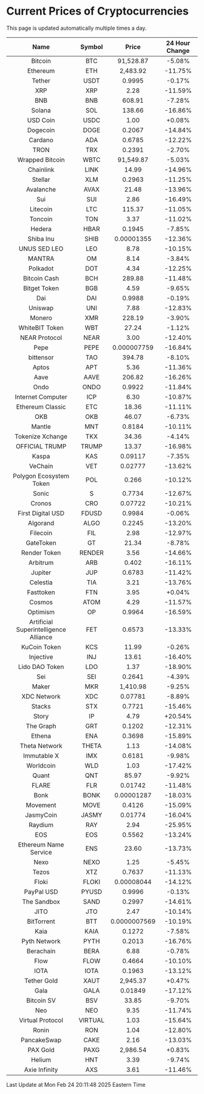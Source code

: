 # Current Prices of Cryptocurrencies
This page is updated automatically multiple times a day.

| Name | Symbol | Price | 24 Hour Change |
| :---: |:---:| :---: | :---: |
| Bitcoin | BTC | 91,528.87 | -5.08% |
| Ethereum | ETH | 2,483.92 | -11.75% |
| Tether | USDT | 0.9995 | -0.17% |
| XRP | XRP | 2.28 | -11.59% |
| BNB | BNB | 608.91 | -7.28% |
| Solana | SOL | 138.66 | -16.86% |
| USD Coin | USDC | 1.00 | +0.08% |
| Dogecoin | DOGE | 0.2067 | -14.84% |
| Cardano | ADA | 0.6785 | -12.22% |
| TRON | TRX | 0.2391 | -2.70% |
| Wrapped Bitcoin | WBTC | 91,549.87 | -5.03% |
| Chainlink | LINK | 14.99 | -14.96% |
| Stellar | XLM | 0.2963 | -11.25% |
| Avalanche | AVAX | 21.48 | -13.96% |
| Sui | SUI | 2.86 | -16.49% |
| Litecoin | LTC | 115.37 | -11.05% |
| Toncoin | TON | 3.37 | -11.02% |
| Hedera | HBAR | 0.1945 | -7.85% |
| Shiba Inu | SHIB | 0.00001355 | -12.36% |
| UNUS SED LEO | LEO | 8.78 | -10.15% |
| MANTRA | OM | 8.14 | -3.84% |
| Polkadot | DOT | 4.34 | -12.25% |
| Bitcoin Cash | BCH | 289.88 | -11.48% |
| Bitget Token | BGB | 4.59 | -9.65% |
| Dai | DAI | 0.9988 | -0.19% |
| Uniswap | UNI | 7.88 | -12.83% |
| Monero | XMR | 228.19 | -3.90% |
| WhiteBIT Token | WBT | 27.24 | -1.12% |
| NEAR Protocol | NEAR | 3.00 | -12.40% |
| Pepe | PEPE | 0.000007759 | -16.84% |
| bittensor | TAO | 394.78 | -8.10% |
| Aptos | APT | 5.36 | -11.36% |
| Aave | AAVE | 206.82 | -16.26% |
| Ondo | ONDO | 0.9922 | -11.84% |
| Internet Computer | ICP | 6.30 | -10.87% |
| Ethereum Classic | ETC | 18.36 | -11.11% |
| OKB | OKB | 46.07 | -6.73% |
| Mantle | MNT | 0.8184 | -10.11% |
| Tokenize Xchange | TKX | 34.36 | -4.14% |
| OFFICIAL TRUMP | TRUMP | 13.37 | -16.98% |
| Kaspa | KAS | 0.09117 | -7.35% |
| VeChain | VET | 0.02777 | -13.62% |
| Polygon Ecosystem Token | POL | 0.266 | -10.12% |
| Sonic | S | 0.7734 | -12.67% |
| Cronos | CRO | 0.07722 | -10.21% |
| First Digital USD | FDUSD | 0.9984 | -0.06% |
| Algorand | ALGO | 0.2245 | -13.20% |
| Filecoin | FIL | 2.98 | -12.97% |
| GateToken | GT | 21.34 | -8.78% |
| Render Token | RENDER | 3.56 | -14.66% |
| Arbitrum | ARB | 0.402 | -16.11% |
| Jupiter | JUP | 0.6783 | -11.42% |
| Celestia | TIA | 3.21 | -13.76% |
| Fasttoken | FTN | 3.95 | +0.04% |
| Cosmos | ATOM | 4.29 | -11.57% |
| Optimism | OP | 0.9964 | -16.59% |
| Artificial Superintelligence Alliance | FET | 0.6573 | -13.33% |
| KuCoin Token | KCS | 11.99 | -0.26% |
| Injective | INJ | 13.61 | -16.40% |
| Lido DAO Token | LDO | 1.37 | -18.90% |
| Sei | SEI | 0.2641 | -4.39% |
| Maker | MKR | 1,410.98 | -9.25% |
| XDC Network | XDC | 0.07781 | -8.89% |
| Stacks | STX | 0.7721 | -15.46% |
| Story | IP | 4.79 | +20.54% |
| The Graph | GRT | 0.1202 | -12.31% |
| Ethena | ENA | 0.3698 | -15.89% |
| Theta Network | THETA | 1.13 | -14.08% |
| Immutable X | IMX | 0.6181 | -9.98% |
| Worldcoin | WLD | 1.03 | -17.42% |
| Quant | QNT | 85.97 | -9.92% |
| FLARE | FLR | 0.01742 | -11.48% |
| Bonk | BONK | 0.00001287 | -18.03% |
| Movement | MOVE | 0.4126 | -15.09% |
| JasmyCoin | JASMY | 0.01774 | -16.04% |
| Raydium | RAY | 2.94 | -25.95% |
| EOS | EOS | 0.5562 | -13.24% |
| Ethereum Name Service | ENS | 23.60 | -13.73% |
| Nexo | NEXO | 1.25 | -5.45% |
| Tezos | XTZ | 0.7637 | -11.13% |
| Floki | FLOKI | 0.00008044 | -14.12% |
| PayPal USD | PYUSD | 0.9996 | -0.13% |
| The Sandbox | SAND | 0.2997 | -14.61% |
| JITO | JTO | 2.47 | -10.14% |
| BitTorrent | BTT | 0.0000007569 | -10.19% |
| Kaia | KAIA | 0.1272 | -7.58% |
| Pyth Network | PYTH | 0.2013 | -16.76% |
| Berachain | BERA | 6.88 | -0.78% |
| Flow | FLOW | 0.4664 | -10.10% |
| IOTA | IOTA | 0.1963 | -13.12% |
| Tether Gold | XAUT | 2,945.37 | +0.47% |
| Gala | GALA | 0.01849 | -17.12% |
| Bitcoin SV | BSV | 33.85 | -9.70% |
| Neo | NEO | 9.35 | -11.74% |
| Virtual Protocol | VIRTUAL | 1.03 | -15.64% |
| Ronin | RON | 1.04 | -12.80% |
| PancakeSwap | CAKE | 2.16 | -13.03% |
| PAX Gold | PAXG | 2,986.54 | +0.83% |
| Helium | HNT | 3.39 | -9.74% |
| Axie Infinity | AXS | 3.61 | -11.46% |

Last Update at Mon Feb 24 20:11:48 2025 Eastern Time